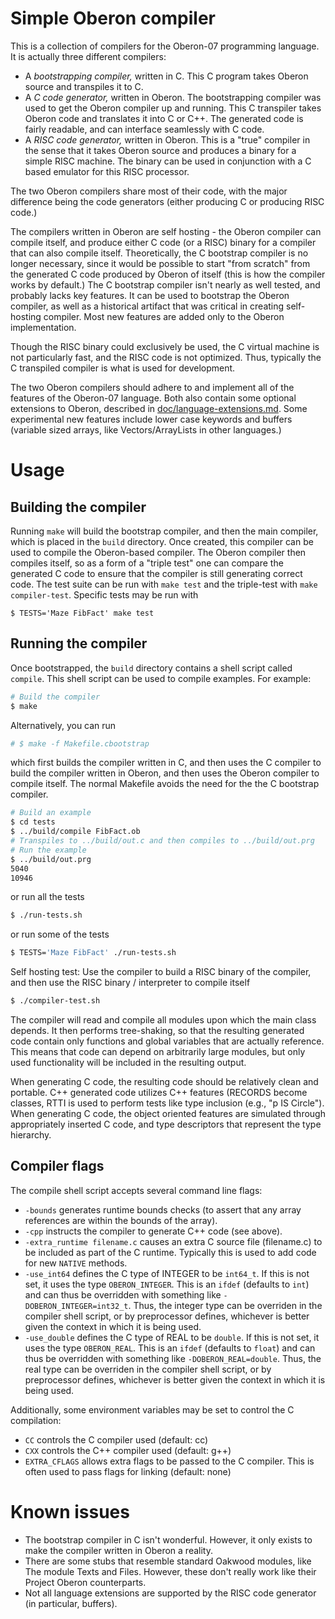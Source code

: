 # Simple Oberon compiler

This is a collection of compilers for the Oberon-07 programming language. It is
actually three different compilers:

- A _bootstrapping compiler,_ written in C. This C program takes Oberon source
  and transpiles it to C.
- A _C code generator,_ written in Oberon. The bootstrapping compiler was used
  to get the Oberon compiler up and running. This C transpiler takes Oberon code
  and translates it into C or C++. The generated code is fairly readable, and
  can interface seamlessly with C code.
- A _RISC code generator,_ written in Oberon. This is a "true" compiler in the
  sense that it takes Oberon source and produces a binary for a simple RISC
  machine. The binary can be used in conjunction with a C based emulator for
  this RISC processor.

The two Oberon compilers share most of their code, with the major difference
being the code generators (either producing C or producing RISC code.)

The compilers written in Oberon are self hosting - the Oberon compiler can
compile itself, and produce either C code (or a RISC) binary for a compiler that
can also compile itself. Theoretically, the C bootstrap compiler is no longer
necessary, since it would be possible to start "from scratch" from the generated
C code produced by Oberon of itself (this is how the compiler works by default.)
The C bootstrap compiler isn't nearly as well tested, and probably lacks key
features. It can be used to bootstrap the Oberon compiler, as well as a
historical artifact that was critical in creating self-hosting compiler. Most
new features are added only to the Oberon implementation.

Though the RISC binary could exclusively be used, the C virtual machine is not
particularly fast, and the RISC code is not optimized. Thus, typically the C
transpiled compiler is what is used for development.

The two Oberon compilers should adhere to and implement all of the features of
the Oberon-07 language. Both also contain some optional extensions to Oberon,
described in [doc/language-extensions.md](doc/language-extensions.md). Some
experimental new features include lower case keywords and buffers (variable
sized arrays, like Vectors/ArrayLists in other languages.)

# Usage

## Building the compiler

Running `make` will build the bootstrap compiler, and then the main compiler,
which is placed in the `build` directory. Once created, this compiler can be
used to compile the Oberon-based compiler. The Oberon compiler then compiles
itself, so as a form of a "triple test" one can compare the generated C code to
ensure that the compiler is still generating correct code. The test suite can be
run with `make test` and the triple-test with `make compiler-test`. Specific
tests may be run with

```
$ TESTS='Maze FibFact' make test
```

## Running the compiler

Once bootstrapped, the `build` directory contains a shell script called
`compile`. This shell script can be used to compile examples. For example:

```bash
# Build the compiler
$ make
```

Alternatively, you can run

```bash
# $ make -f Makefile.cbootstrap
```

which first builds the compiler written in C, and then uses the C compiler to
build the compiler written in Oberon, and then uses the Oberon compiler to
compile itself. The normal Makefile avoids the need for the the C bootstrap
compiler.

```bash
# Build an example
$ cd tests
$ ../build/compile FibFact.ob
# Transpiles to ../build/out.c and then compiles to ../build/out.prg
# Run the example
$ ../build/out.prg
5040
10946
```

or run all the tests

```bash
$ ./run-tests.sh
```

or run some of the tests

```bash
$ TESTS='Maze FibFact' ./run-tests.sh
```

Self hosting test: Use the compiler to build a RISC binary of the compiler, and
then use the RISC binary / interpreter to compile itself

```bash
$ ./compiler-test.sh
```

The compiler will read and compile all modules upon which the main class
depends. It then performs tree-shaking, so that the resulting generated code
contain only functions and global variables that are actually reference. This
means that code can depend on arbitrarily large modules, but only used
functionality will be included in the resulting output.

When generating C code, the resulting code should be relatively clean and
portable. C++ generated code utilizes C++ features (RECORDS become classes, RTTI
is used to perform tests like type inclusion (e.g., "p IS Circle"). When
generating C code, the object oriented features are simulated through
appropriately inserted C code, and type descriptors that represent the type
hierarchy.

## Compiler flags

The compile shell script accepts several command line flags:

- `-bounds` generates runtime bounds checks (to assert that any array references
  are within the bounds of the array).
- `-cpp` instructs the compiler to generate C++ code (see above).
- `-extra_runtime filename.c` causes an extra C source file (filename.c) to be
  included as part of the C runtime. Typically this is used to add code for new
  `NATIVE` methods.
- `-use_int64` defines the C type of INTEGER to be `int64_t`. If this is not set,
  it uses the type `OBERON_INTEGER`. This is an `ifdef` (defaults to `int`) and can
  thus be overridden with something like `-DOBERON_INTEGER=int32_t`. Thus, the
  integer type can be overriden in the compiler shell script, or by preprocessor
  defines, whichever is better given the context in which it is being used.
- `-use_double` defines the C type of REAL to be `double`. If this is not set,
  it uses the type `OBERON_REAL`. This is an `ifdef` (defaults to `float`) and can
  thus be overridden with something like `-DOBERON_REAL=double`. Thus, the
  real type can be overriden in the compiler shell script, or by preprocessor
  defines, whichever is better given the context in which it is being used.


Additionally, some environment variables may be set to control the C
compilation:

- `CC` controls the C compiler used (default: cc)
- `CXX` controls the C++ compiler used (default: g++)
- `EXTRA_CFLAGS` allows extra flags to be passed to the C compiler. This is
  often used to pass flags for linking (default: none)

# Known issues

- The bootstrap compiler in C isn't wonderful. However, it only exists to make
  the compiler written in Oberon a reality.
- There are some stubs that resemble standard Oakwood modules, like The module
  Texts and Files. However, these don't really work like their Project Oberon
  counterparts.
- Not all language extensions are supported by the RISC code generator (in
  particular, buffers).
